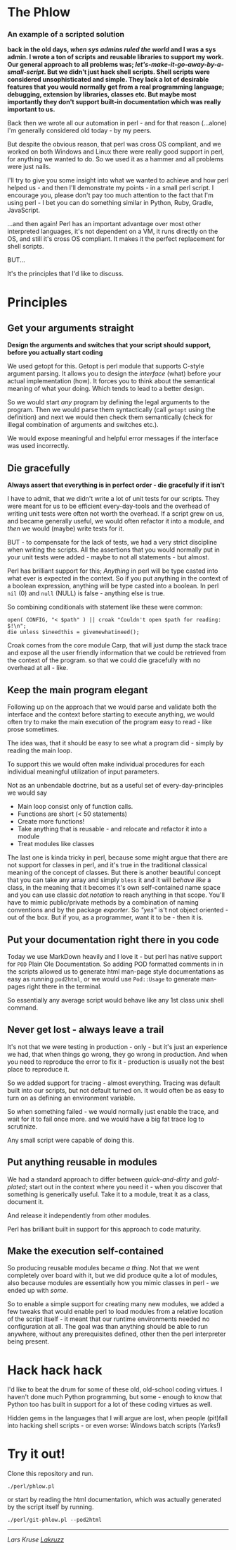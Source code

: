 # The Phlow
### An example of a scripted solution

__back in the old days, _when sys admins ruled the world_ and I was a sys admin. I wrote a ton of scripts and reusable libraries to support my work. Our general approach to all problems was; _let's-make-it-go-away-by-a-small-script_. But we didn't just hack shell scripts. Shell scripts were considered unsophisticated and simple. They lack a lot of desirable features that you would normally get from a real programming language; debugging, extension by libraries, classes etc. But maybe most importantly they don't support built-in documentation which was really important to us.__

Back then we wrote all our automation in perl - and for that reason (...alone) I'm generally considered old today - by my peers.

But despite the obvious reason, that perl was cross OS compliant, and we worked on both Windows and Linux there were really good support in perl, for anything we wanted to do. So we used it as a hammer and all problems were just nails.

I'll try to give you some insight into what we wanted to achieve and how perl helped us - and then I'll demonstrate my points - in a small perl script. I encourage you, please don't pay too much attention to the fact that I'm using perl - I bet you can do something similar in Python, Ruby, Gradle, JavaScript.

...and then again! Perl has an important advantage over most other interpreted languages, it's not dependent on a VM, it runs directly on the OS, and still it's cross OS compliant. It makes it the perfect replacement for shell scripts.

BUT...

It's the principles that I'd like to discuss.

# Principles

## Get your arguments straight

__Design the arguments and switches that your script should support, before you actually start coding__

We used getopt for this. Getopt is perl module that supports C-style argument parsing. It allows you to design the _interface_ (what) before your actual implementation (how). It forces you to think about the semantical meaning of what your doing. Which tends to lead to a better design.

So we would start _any_ program by defining the legal arguments to the program. Then we would parse them syntactically (call `getopt` using the definition) and next we would then check them semantically (check for illegal combination of arguments and switches etc.).

We would expose meaningful and helpful error messages if the interface was used incorrectly.

## Die gracefully
__Always assert that everything is in perfect order - die gracefully if it isn't__

I have to admit, that we didn't write a lot of unit tests for our scripts. They were meant for us to be efficient every-day-tools and the overhead of writing unit tests were often not worth the overhead. If a script grew on us, and became generally useful, we would often refactor it into a module, and _then_ we would (maybe) write tests for it.

BUT - to compensate for the lack of tests, we had a very strict discipline when writing the scripts. All the assertions that you would normally put in your unit tests were added - maybe to not all statements - but almost.

Perl has brilliant support for this; _Anything_ in perl will be type casted into what ever is expected in the context. So if you put anything in the context of a boolean expression, anything will be type casted into a boolean. In perl `nil` (0) and `null` (NULL) is false - anything else is true.

So combining conditionals with statement like these were common:

```
open( CONFIG, "< $path" ) || croak "Couldn't open $path for reading: $!\n";
die unless $ineedthis = givemewhatineed();
```

Croak comes from the core module Carp, that will just dump the stack trace and expose all the user friendly information that we could be retrieved from the context of the program. so that we could die gracefully with no overhead at all - like.

## Keep the main program elegant

Following up on the approach that we would parse and validate both the interface and the context before starting to execute anything, we would often try to make the main execution of the program easy to read - like prose sometimes.

The idea was, that it should be easy to see what a program did - simply by reading the main loop.

To support this we would often make individual procedures for each individual meaningful utilization of input parameters.

Not as an unbendable doctrine, but as a useful set of every-day-principles we would say

* Main loop consist only of function calls.
* Functions are short (< 50 statements)
* Create more functions!
* Take anything that is reusable - and relocate and refactor it into a module
* Treat modules like classes

The last one is kinda tricky in perl, because some might argue that there are not support for classes in perl, and it's true in the traditional classical meaning of the concept of classes. But there is another beautiful concept that you can take any array and simply `bless` it and it will _behave like_ a class, in the meaning that it becomes it's own self-contained name space and you can use classic _dot.notation_ to reach anything in that scope. You'll have to mimic public/private methods by a combination of naming conventions and by the package _exporter_. So _"yes"_ is't not object oriented - out of the box. But if you, as a programmer, want it to be - then it is.

## Put your documentation right there in you code

Today we use MarkDown heavily and I love it - but perl has native support for  `POD` Plain Ole Documentation. So adding POD formatted comments in in the scripts allowed us to generate html man-page style documentations as easy as running `pod2html`, or we would use `Pod::Usage` to generate man-pages right there in the terminal.

So essentially any average script would behave like any 1st class unix shell command.

## Never get lost - always leave a trail

It's not that we were testing in production - only - but it's just an experience we had, that when things go wrong, they go wrong in production. And when you need to reproduce the error to fix it - production is usually not the best place to reproduce it.

So we added support for tracing - almost everything. Tracing was default built into our scripts, but not default turned on. It would often be as easy to turn on as defining an environment variable.

So when something failed - we would normally just enable the trace, and wait for it to fail once more. and we would have a big fat trace log to scrutinize.

Any small script were capable of doing this.

## Put anything reusable in modules

We had a standard approach to differ between _quick-and-dirty_ and _gold-plated_; start out in the context where you need it - when you discover that something is generically useful. Take it to a module, treat it as a class, document it.

And release it independently from other modules.

Perl has brilliant built in support for this approach to code maturity.

## Make the execution self-contained

So producing reusable modules became _a thing_. Not that we went completely over board with it, but we did produce quite a lot of modules, also because modules are essentially how you mimic classes in perl - we ended up with _some_.

So to enable a simple support for creating many new modules, we added a few tweaks that would enable perl to load modules from a relative location of the script itself - it meant that our runtime environments needed no configuration at all. The goal was than anything should be able to run anywhere, without any prerequisites defined, other then the perl interpreter being present.

# Hack hack hack

I'd like to beat the drum for some of these old, old-school coding virtues. I haven't done much Python programming, but some - enough to know that Python too has built in support for a lot of these coding virtues as well.

Hidden gems in the languages that I will argue are lost, when people (pit)fall into hacking shell scripts - or even worse: Windows batch scripts (Yarks!)

# Try it out!

Clone this repository and run.

```
./perl/phlow.pl
```

or start by reading the html documentation, which was actually generated by the script itself by running.

```
./perl/git-phlow.pl --pod2html
```

---

_Lars Kruse_
_[Lakruzz](https://github.com/lakruzz/)_
